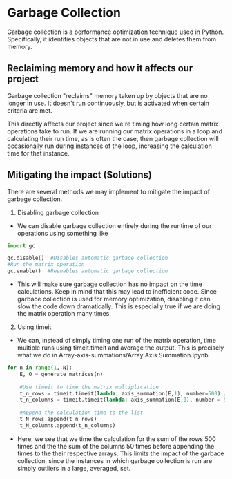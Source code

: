# Garbage Collection

Garbage collection is a performance optimization technique used in Python. Specifically, it identifies objects that are not in use and deletes them from memory. 

## Reclaiming memory and how it affects our project

Garbage collection "reclaims" memory taken up by objects that are no longer in use. It doesn't run continuously, but is activated when certain criteria are met.

This directly affects our project since we're timing how long certain matrix operations take to run. If we are running our matrix operations in a loop and calculating their run time, as is often the case, then garbage collection will occasionally run during instances of the loop, increasing the calculation time for that instance.


## Mitigating the impact (Solutions)
There are several methods we may implement to mitigate the impact of garbage collection. 

1. Disabling garbage collection 
- We can disable garbage collection entirely during the runtime of our operations using something like
```Python
import gc

gc.disable()  #Disables automatic garbace collection
#Run the matrix operation
gc.enable()  #Reenables automatic garbage collection
```
- This will make sure garbage collection has no impact on the time calculations. Keep in mind that this may lead to inefficient code. Since garbace collection is used for memory optimization, disabling it can slow the code down dramatically. This is especially true if we are doing the matrix operation many times. 

2. Using timeit
- We can, instead of simply timing one run of the matrix operation, time multiple runs using timeit.timeit and average the output. This is precisely what we do in Array-axis-summations/Array Axis Summation.ipynb

```Python
for n in range(1, N):
    E, O = generate_matrices(n)
    
    #Use timeit to time the matrix multiplication
    t_n_rows = timeit.timeit(lambda: axis_summation(E,1), number=500) / 500  # Averaging over 500 runs
    t_n_columns = timeit.timeit(lambda: axis_summation(E,0), number = 50) / 50 
 
    #Append the calculation time to the list
    t_N_rows.append(t_n_rows)
    t_N_columns.append(t_n_columns)
```

- Here, we see that we time the calculation for the sum of the rows 500 times and the the sum of the columns 50 times before appending the times to the their respective arrays. This limits the impact of the garbace collection, since the instances in which garbage collection is run are simply outliers in a large, averaged, set.